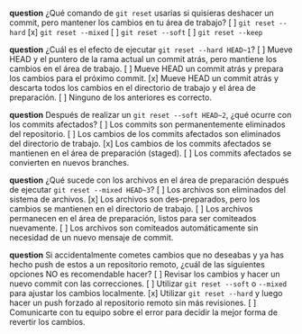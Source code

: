 **question** ¿Qué comando de `git reset` usarías si quisieras deshacer un commit, pero mantener los cambios en tu área de trabajo?
[ ] `git reset --hard`
[x] `git reset --mixed`
[ ] `git reset --soft`
[ ] `git reset --keep`

**question** ¿Cuál es el efecto de ejecutar `git reset --hard HEAD~1`?
[ ] Mueve HEAD y el puntero de la rama actual un commit atrás, pero mantiene los cambios en el área de trabajo.
[ ] Mueve HEAD un commit atrás y prepara los cambios para el próximo commit.
[x] Mueve HEAD un commit atrás y descarta todos los cambios en el directorio de trabajo y el área de preparación.
[ ] Ninguno de los anteriores es correcto.

**question** Después de realizar un `git reset --soft HEAD~2`, ¿qué ocurre con los commits afectados?
[ ] Los commits son permanentemente eliminados del repositorio.
[ ] Los cambios de los commits afectados son eliminados del directorio de trabajo.
[x] Los cambios de los commits afectados se mantienen en el área de preparación (staged).
[ ] Los commits afectados se convierten en nuevos branches.

**question** ¿Qué sucede con los archivos en el área de preparación después de ejecutar `git reset --mixed HEAD~3`?
[ ] Los archivos son eliminados del sistema de archivos.
[x] Los archivos son des-preparados, pero los cambios se mantienen en el directorio de trabajo.
[ ] Los archivos permanecen en el área de preparación, listos para ser comiteados nuevamente.
[ ] Los archivos son comiteados automáticamente sin necesidad de un nuevo mensaje de commit.

**question** Si accidentalmente cometes cambios que no deseabas y ya has hecho push de estos a un repositorio remoto, ¿cuál de las siguientes opciones NO es recomendable hacer?
[ ] Revisar los cambios y hacer un nuevo commit con las correcciones.
[ ] Utilizar `git reset --soft` o `--mixed` para ajustar los cambios localmente.
[x] Utilizar `git reset --hard` y luego hacer un push forzado al repositorio remoto sin más revisiones.
[ ] Comunicarte con tu equipo sobre el error para decidir la mejor forma de revertir los cambios.
